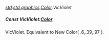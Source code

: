 _[std](../../modules/std/std-module.md):[std.graphics](../../modules/std/std-graphics.md).[Color](../../modules/std/std-graphics-color.md).VicViolet_
##### Const VicViolet:[Color](../../modules/std/std-graphics-color.md)
VicViolet. Equivalent to New Color( .6,.39,.97 ).
